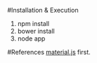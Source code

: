 #Installation & Execution
1. npm install
2. bower install
3. node app

#References
[material.js](https://github.com/angular/bower-material) first.
